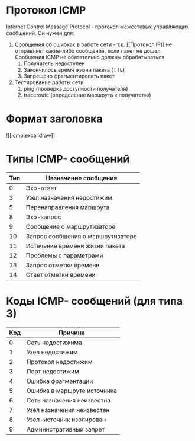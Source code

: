 # Протокол ICMP
Internet Control Message Protocol - протокол межсетевых управляющих сообщений. Он нужен для:
1. Сообщения об ошибках в работе сети - т.к. [[Протокол IP]] не отправляет какие-либо сообщения, если пакет не дошел. Сообщения ICMP не обязательно должны обрабатываться
	1. Получатель недоступен 
	2. Закончилось время жизни пакета (TTL)
	3. Запрещено фрагментировать пакет
2. Тестирование работы сети
	1. ping (проверка доступности получателя)
	2. traceroute (определение маршрута к получателю)

# Формат заголовка
![[icmp.excalidraw]]

# Типы ICMP- сообщений
| Тип | Назначение сообщения              |
| --- | --------------------------------- |
| 0   | Эхо-ответ                         |
| 3   | Узел назначения недостижим        |
| 5   | Перенаправления маршрута          |
| 8   | Эхо-запрос                        |
| 9   | Сообщение о маршрутизаторе        |
| 10  | Запрос сообщения о маршрутизаторе |
| 11  | Истечение времени жизни пакета    |
| 12  | Проблемы с параметрами            |
| 13  | Запрос отметки времени            |
| 14  | Ответ отметки времени             |

# Коды ICMP- сообщений (для типа 3)
| Код | Причина                     |
| --- | --------------------------- |
| 0   | Сеть недостижима            |
| 1   | Узел недостижим             |
| 2   | Протокол недостижим         |
| 3   | Порт недостижим             |
| 4   | Ошибка фрагментации         |
| 5   | Ошибка в маршруте источника |
| 6   | Сеть назначения неизвестна  |
| 7   | Узел назначения неизвестен  |
| 8   | Узел-источник изолирован    |
| 9   | Административный запрет     |

